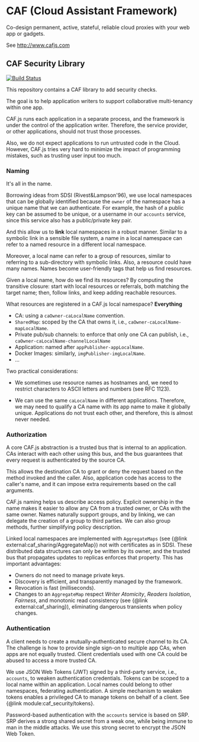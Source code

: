 # CAF (Cloud Assistant Framework)

Co-design permanent, active, stateful, reliable cloud proxies with your web app or gadgets.

See http://www.cafjs.com

## CAF Security Library
[![Build Status](http://ci.cafjs.com/api/badges/cafjs/caf_security/status.svg)](http://ci.cafjs.com/cafjs/caf_security)

This repository contains a CAF library to add security checks.

The goal is to help application writers to support collaborative multi-tenancy within one app.

CAF.js runs each application in a separate process, and the framework is under the control of the application writer. Therefore, the service provider, or other applications, should not trust those processes.

Also, we do not expect applications to run untrusted code in the Cloud. However, CAF.js tries very hard to minimize the impact of programming mistakes, such as trusting user input too much.

### Naming

It's all in the name.

Borrowing ideas from SDSI (Rivest&Lampson'96), we use local namespaces that can be globally identified because the `owner` of the namespace has a unique name that we can authenticate. For example, the hash of a public key can be assumed to be unique, or a username in our `accounts` service, since this service also has a public/private key pair.

And this allow us to **link** local namespaces in a robust manner. Similar to a symbolic link in a sensible file system, a name in a local namespace can refer to a named resource in a different local namespace.

Moreover, a local name can refer to a group of resources, similar to referring to a sub-directory with symbolic links. Also, a resource could have many names. Names become user-friendly tags that help us find resources.

Given a local name, how do we find its resources? By computing the transitive closure: start with local resources or referrals, both matching the target name; then, follow links, and keep adding reachable resources.

What resources are registered in a CAF.js local namespace? **Everything**

* CA:  using a  `caOwner-caLocalName` convention.
* `SharedMap`: scoped by the CA that owns it, i.e.,
`caOwner-caLocalName-mapLocalName`.
* Private pub/sub channels: to enforce that only one CA can publish, i.e.,  `caOwner-caLocalName-channelLocalName`
* Application: named after `appPublisher-appLocalName`.
* Docker Images: similarly, `imgPublisher-imgLocalName`.
* ...

Two practical considerations:

* We sometimes use resource names as hostnames and, we need to
restrict characters to ASCII letters and numbers (see RFC 1123).

* We can use the same `caLocalName` in different applications. Therefore, we
may need to qualify a CA name with its app name to make it globally unique. Applications do not trust each other, and therefore, this is almost never needed.

### Authorization

A core CAF.js abstraction is a trusted bus that is internal to an application. CAs interact with each other using this bus, and the bus guarantees that every request is authenticated by the source CA.

This allows the destination CA to grant or deny the request based on the method invoked and the caller. Also, application code has access to the caller's name, and it can impose extra requirements based on the call arguments.

CAF.js naming helps us describe access policy. Explicit ownership in the name makes it easier to allow any CA from a trusted owner, or CAs with the same owner. Names naturally support groups, and by linking, we can delegate the creation of a group to third parties. We can also group methods, further simplifying policy description.

Linked local namespaces are implemented with `AggregateMaps` (see {@link external:caf_sharing/AggregateMap}) not with certificates as in SDSI. These distributed data structures can only be written by its owner, and the trusted bus that propagates updates to replicas enforces that property. This has important advantages:

* Owners do not need to manage private keys.
* Discovery is efficient, and transparently managed by the framework.
* Revocation is fast (milliseconds).
* Changes to an `AggregateMap` respect *Writer Atomicity*, *Readers Isolation*, *Fairness*, and monotonic read consistency (see {@link external:caf_sharing}), eliminating dangerous transients when policy changes.

### Authentication

A client needs to create a mutually-authenticated secure channel to its CA. The challenge is how to provide single sign-on to multiple app CAs, when apps are not equally trusted. Client credentials used with one CA could be abused to access a more trusted CA.

We use JSON Web Tokens (JWT) signed by a third-party service, i.e., `accounts`,
to weaken authentication credentials. Tokens can be scoped to a local name within an application. Local names could belong to other namespaces, federating authentication. A simple mechanism to weaken tokens enables a privileged CA to manage tokens on behalf of a client. See {@link module:caf_security/tokens}.

Password-based authentication with the `accounts` service is based on SRP. SRP derives a strong shared secret from a weak one, while being immune to man in the middle attacks. We use this strong secret to encrypt the JSON Web Token.
